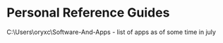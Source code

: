 # Personal Reference Guides

C:\Users\oryxc\Software-And-Apps - list of apps as of some time in july